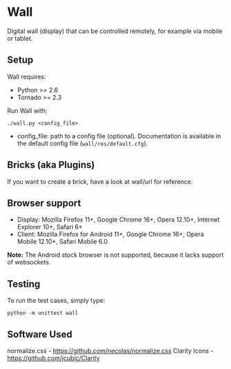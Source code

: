 Wall
====

Digital wall (display) that can be controlled remotely, for example via mobile
or tablet.

Setup
-----

Wall requires:

 * Python  >= 2.6
 * Tornado >= 2.3

Run Wall with:

    ./wall.py <config_file>

 * config_file: path to a config file (optional). Documentation is available in
   the default config file (`wall/res/default.cfg`).

Bricks (aka Plugins)
--------------------

If you want to create a brick, have a look at wall/url for reference.

Browser support
---------------

* Display: Mozilla Firefox 11+, Google Chrome 16+, Opera 12.10+, Internet Explorer 10+, Safari 6+
* Client: Mozilla Firefox for Android 11+, Google Chrome 16+, Opera Mobile 12.10+, Safari Mobile 6.0

**Note:** The Android stock browser is not supported, because it lacks support of websockets.

Testing
-------

To run the test cases, simply type:

    python -m unittest wall

Software Used
-------------

normalize.css - https://github.com/necolas/normalize.css
Clarity Icons - https://github.com/jcubic/Clarity
